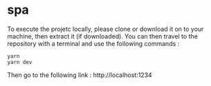 # spa

To execute the projetc locally, please clone or download it on to your machine, then extract it (if downloaded).
You can then travel to the repository with a terminal and use the following commands :

```
yarn
yarn dev
```

Then go to the following link :  http://localhost:1234 
